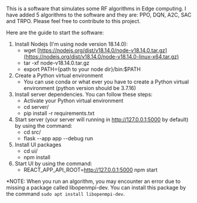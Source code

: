 This is a software that simulates some RF algorithms in Edge computing. I have added 5 algorithms to the software and they are: PPO, DQN, A2C, SAC and TRPO. Please feel free to contribute to this project.

Here are the guide to start the software:
1. Install Nodejs (I'm using node version 18.14.0):
    - wget [https://nodejs.org/dist/v18.14.0/node-v18.14.0.tar.gz](https://nodejs.org/dist/v18.14.0/node-v18.14.0-linux-x64.tar.gz)
    - tar -xf node-v18.14.0.tar.gz
    - export PATH={path to your node dir}/bin:$PATH
2. Create a Python virtual environment
    - You can use conda or what ever you have to create a Python virtual environment (python version should be 3.7.16)
3. Install server dependencies. You can follow these steps:
    - Activate your Python virtual environment
    - cd server/
    - pip install -r requirements.txt
4. Start server (your server will running in http://127.0.0.1:5000 by default) by using the command:
    - cd src/
    - flask --app app --debug run
5. Install UI packages
    - cd ui/
    - npm install
6. Start UI by using the command:
    - REACT_APP_API_ROOT=http://127.0.0.1:5000 npm start

*NOTE: When you run an algorithm, you may encounter an error due to missing a package called libopenmpi-dev. You can install this package by the command `sudo apt install libopenmpi-dev`.
